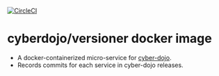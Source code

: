[![CircleCI](https://circleci.com/gh/cyber-dojo/versioner.svg?style=svg)](https://circleci.com/gh/cyber-dojo/versioner)

# cyberdojo/versioner docker image

- A docker-containerized micro-service for [cyber-dojo](http://cyber-dojo.org).
- Records commits for each service in cyber-dojo releases.

